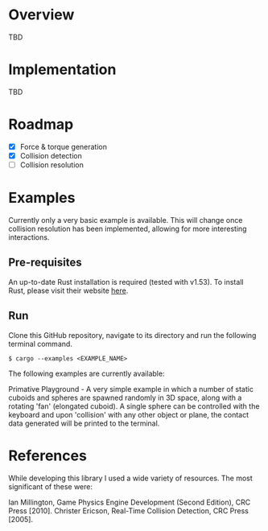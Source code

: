 # Overview

TBD

# Implementation

TBD

# Roadmap

- [x] Force & torque generation
- [x] Collision detection
- [ ] Collision resolution

# Examples

Currently only a very basic example is available. This will change once collision resolution has
been implemented, allowing for more interesting interactions.

## Pre-requisites

An up-to-date Rust installation is required (tested with v1.53). To install Rust, please visit
their website [here](https://www.rust-lang.org/tools/install).

## Run

Clone this GitHub repository, navigate to its directory and run the following terminal command.

    $ cargo --examples <EXAMPLE_NAME>

The following examples are currently available:

Primative Playground - A very simple example in which a number of static cuboids and spheres are
spawned randomly in 3D space, along with a rotating 'fan' (elongated cuboid). A single sphere can
be controlled with the keyboard and upon 'collision' with any other object or plane, the contact
data generated will be printed to the terminal.

# References

While developing this library I used a wide variety of resources. The most significant of these
were:

Ian Millington, Game Physics Engine Development (Second Edition), CRC Press [2010].
Christer Ericson, Real-Time Collision Detection, CRC Press [2005].
